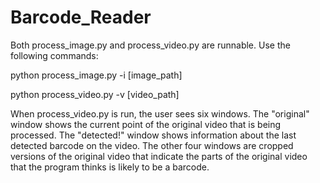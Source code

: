 # Barcode_Reader

Both process_image.py and process_video.py are runnable. Use the following commands: 

  python process_image.py -i [image_path]
  
  python process_video.py -v [video_path]
  
When process_video.py is run, the user sees six windows. The "original" window shows the current point of 
the original video that is being processed. The "detected!" window shows information about the last detected
barcode on the video. The other four windows are cropped versions of the original video that indicate the 
parts of the original video that the program thinks is likely to be a barcode. 
